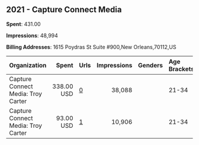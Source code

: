 ## 2021 - Capture Connect Media 
**Spent**: 431.00

**Impressions**: 48,994

**Billing Addresses**: 1615 Poydras St Suite #900,New Orleans,70112,US

|Organization|Spent|Urls|Impressions|Genders|Age Brackets|Country Codes|
|:---|---:|:---|---:|:---|:---|:---|
|Capture Connect Media: Troy Carter|338.00 USD|[0](https://www.snap.com/political-ads/asset/09073c8bddbc4bd57b0644285fa90a17a51a61dcd9c3fff3bcb3bb492b842387?mediaType=mp4)|38,088||21-34|united states|
|Capture Connect Media: Troy Carter|93.00 USD|[1](https://www.snap.com/political-ads/asset/09073c8bddbc4bd57b0644285fa90a17a51a61dcd9c3fff3bcb3bb492b842387?mediaType=mp4)|10,906||21-34|united states|
